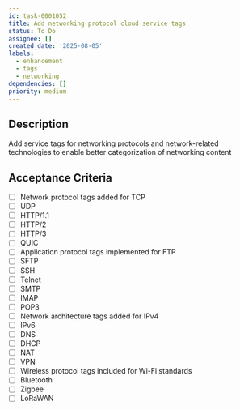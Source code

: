 ```yaml
---
id: task-0001052
title: Add networking protocol cloud service tags
status: To Do
assignee: []
created_date: '2025-08-05'
labels:
  - enhancement
  - tags
  - networking
dependencies: []
priority: medium
---
```


## Description

Add service tags for networking protocols and network-related technologies to enable better categorization of networking content

## Acceptance Criteria

- [ ] Network protocol tags added for TCP
- [ ] UDP
- [ ] HTTP/1.1
- [ ] HTTP/2
- [ ] HTTP/3
- [ ] QUIC
- [ ] Application protocol tags implemented for FTP
- [ ] SFTP
- [ ] SSH
- [ ] Telnet
- [ ] SMTP
- [ ] IMAP
- [ ] POP3
- [ ] Network architecture tags added for IPv4
- [ ] IPv6
- [ ] DNS
- [ ] DHCP
- [ ] NAT
- [ ] VPN
- [ ] Wireless protocol tags included for Wi-Fi standards
- [ ] Bluetooth
- [ ] Zigbee
- [ ] LoRaWAN

